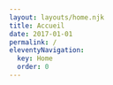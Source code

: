 ```yaml
---
layout: layouts/home.njk
title: Accueil
date: 2017-01-01
permalink: /
eleventyNavigation:
  key: Home
  order: 0
---
```

